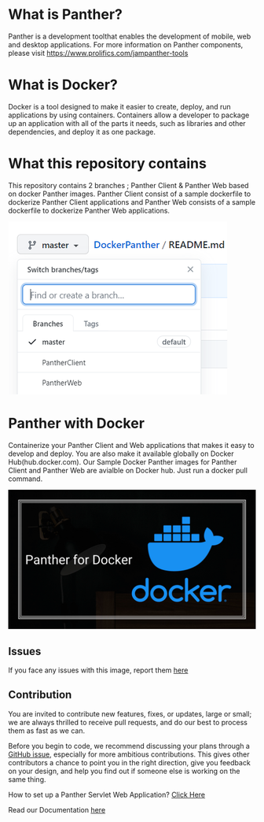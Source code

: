 # What is Panther?
Panther is a development toolthat enables the development of mobile, web and desktop applications.
For more information on Panther components, please visit https://www.prolifics.com/jampanther-tools

# What is Docker?
Docker is a tool designed to make it easier to create, deploy, and run applications by using containers. Containers allow a developer to package up an application with all of the parts it needs, such as libraries and other dependencies, and deploy it as one package.

# What this repository contains
This repository contains 2 branches ; Panther Client &  Panther Web based on docker Panther images. Panther Client consist of a sample dockerfile to dockerize Panther Client applications and  Panther Web consists of a sample dockerfile to dockerize Panther Web applications. 

![](BranchInfo.PNG)

# Panther with Docker
Containerize your Panther Client and Web applications that makes it easy to develop and deploy. You are also make it available globally on Docker Hub(hub.docker.com). Our Sample Docker Panther images for Panther Client and Panther Web are avialble on Docker hub. Just run a docker pull command.

![](Docker.png)


## Issues
If you face any issues with this image, report them [here](https://github.com/ProlificsPanther/Docker-Panther/issues)

## Contribution
You are invited to contribute new features, fixes, or updates, large or small; we are always thrilled to receive pull requests, and do our best to process them as fast as we can.

Before you begin to code, we recommend discussing your plans through a [GitHub issue](https://github.com/ProlificsPanther/Docker-Panther/issues), especially for more ambitious contributions. This gives other contributors a chance to point you in the right direction, give you feedback on your design, and help you find out if someone else is working on the same thing.

How to set up a Panther Servlet Web Application? [Click Here](https://github.com/ProlificsPanther/PantherWeb/releases "Named link title")

Read our Documentation [here](https://docs.prolifics.com)
